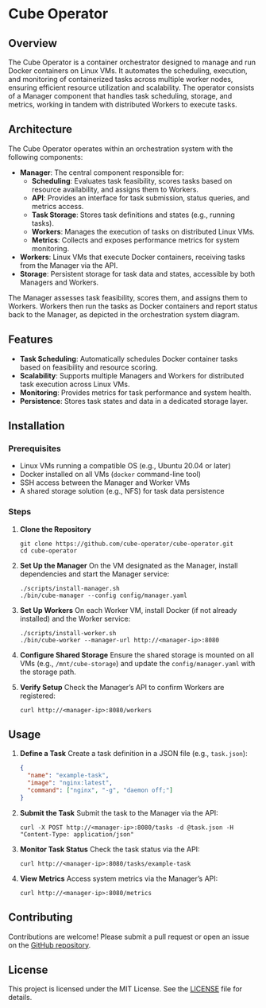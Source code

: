 # Cube Operator

## Overview
The Cube Operator is a container orchestrator designed to manage and run Docker containers on Linux VMs. It automates the scheduling, execution, and monitoring of containerized tasks across multiple worker nodes, ensuring efficient resource utilization and scalability. The operator consists of a Manager component that handles task scheduling, storage, and metrics, working in tandem with distributed Workers to execute tasks.

## Architecture
The Cube Operator operates within an orchestration system with the following components:
- **Manager**: The central component responsible for:
  - **Scheduling**: Evaluates task feasibility, scores tasks based on resource availability, and assigns them to Workers.
  - **API**: Provides an interface for task submission, status queries, and metrics access.
  - **Task Storage**: Stores task definitions and states (e.g., running tasks).
  - **Workers**: Manages the execution of tasks on distributed Linux VMs.
  - **Metrics**: Collects and exposes performance metrics for system monitoring.
- **Workers**: Linux VMs that execute Docker containers, receiving tasks from the Manager via the API.
- **Storage**: Persistent storage for task data and states, accessible by both Managers and Workers.

The Manager assesses task feasibility, scores them, and assigns them to Workers. Workers then run the tasks as Docker containers and report status back to the Manager, as depicted in the orchestration system diagram.

## Features
- **Task Scheduling**: Automatically schedules Docker container tasks based on feasibility and resource scoring.
- **Scalability**: Supports multiple Managers and Workers for distributed task execution across Linux VMs.
- **Monitoring**: Provides metrics for task performance and system health.
- **Persistence**: Stores task states and data in a dedicated storage layer.

## Installation
### Prerequisites
- Linux VMs running a compatible OS (e.g., Ubuntu 20.04 or later)
- Docker installed on all VMs (`docker` command-line tool)
- SSH access between the Manager and Worker VMs
- A shared storage solution (e.g., NFS) for task data persistence

### Steps
1. **Clone the Repository**
   ```
   git clone https://github.com/cube-operator/cube-operator.git
   cd cube-operator
   ```

2. **Set Up the Manager**
   On the VM designated as the Manager, install dependencies and start the Manager service:
   ```
   ./scripts/install-manager.sh
   ./bin/cube-manager --config config/manager.yaml
   ```

3. **Set Up Workers**
   On each Worker VM, install Docker (if not already installed) and the Worker service:
   ```
   ./scripts/install-worker.sh
   ./bin/cube-worker --manager-url http://<manager-ip>:8080
   ```

4. **Configure Shared Storage**
   Ensure the shared storage is mounted on all VMs (e.g., `/mnt/cube-storage`) and update the `config/manager.yaml` with the storage path.

5. **Verify Setup**
   Check the Manager’s API to confirm Workers are registered:
   ```
   curl http://<manager-ip>:8080/workers
   ```

## Usage
1. **Define a Task**
   Create a task definition in a JSON file (e.g., `task.json`):
   ```json
   {
     "name": "example-task",
     "image": "nginx:latest",
     "command": ["nginx", "-g", "daemon off;"]
   }
   ```

2. **Submit the Task**
   Submit the task to the Manager via the API:
   ```
   curl -X POST http://<manager-ip>:8080/tasks -d @task.json -H "Content-Type: application/json"
   ```

3. **Monitor Task Status**
   Check the task status via the API:
   ```
   curl http://<manager-ip>:8080/tasks/example-task
   ```

4. **View Metrics**
   Access system metrics via the Manager’s API:
   ```
   curl http://<manager-ip>:8080/metrics
   ```

## Contributing
Contributions are welcome! Please submit a pull request or open an issue on the [GitHub repository](https://github.com/cube-operator/cube-operator).

## License
This project is licensed under the MIT License. See the [LICENSE](LICENSE) file for details.